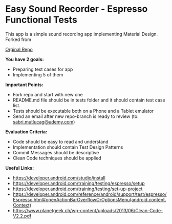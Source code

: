 Easy Sound Recorder - Espresso Functional Tests
=============

<p>This app is a simple sound recording app implementing Material Design. 
Forked from 

[Orginal Repo](https://play.google.com/store/apps/details?id=com.danielkim.soundrecorder)

</p>

**You have 2 goals:**
- Preparing test cases for app 
- Implementing 5 of them

**Important Points:**
- Fork repo and start with new one
- README.md file should be in tests folder and it should contain test case list.
- Tests should be executable both on a Phone and a Tablet emulator
- Send an email after new repo-branch is ready to review (to: sabri.mutlucag@udemy.com)

**Evaluation Criteria:**
- Code should be easy to read and understand
- Implementation should contain Test Design Patterns 
- Commit Messages should be descriptive
- Clean Code techniques should be applied

**Useful Links:**
- https://developer.android.com/studio/install
- https://developer.android.com/training/testing/espresso/setup
- https://developer.android.com/training/testing/set-up-project
- https://developer.android.com/reference/android/support/test/espresso/Espresso.html#openActionBarOverflowOrOptionsMenu(android.content.Context)
- https://www.planetgeek.ch/wp-content/uploads/2013/06/Clean-Code-V2.2.pdf
